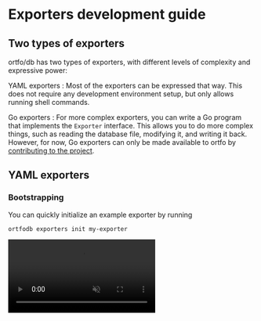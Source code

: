 <script setup>
	import schema from '../../public/exporter.schema.json';
</script>

# Exporters development guide

## Two types of exporters

ortfo/db has two types of exporters, with different levels of complexity and expressive power:

YAML exporters
: Most of the exporters can be expressed that way. This does not require any development environment setup, but only allows running shell commands.

Go exporters
: For more complex exporters, you can write a Go program that implements the `Exporter` interface. This allows you to do more complex things, such as reading the database file, modifying it, and writing it back. However, for now, Go exporters can only be made available to ortfo by [contributing to the project](https://github.com/ortfo/db).

## YAML exporters

### Bootstrapping

You can quickly initialize an example exporter by running

```sh-session
ortfodb exporters init my-exporter
```

<video src="/db/demo-exporters-init.mp4" muted autoplay controls />

### Configuration

<JSONSchema :schema :headings="4" />

#### Exporter command

<JSONSchema :schema type="ExporterCommand" />

### Example

As an example, this is the manifest for the built-in [SSH exporter](./builtin.md#ssh)

<<< @/ortfodb/exporters/ssh.yaml

## Go exporters

See the Go package documentation for the [`Exporter` interface](https://pkg.go.dev/github.com/ortfo/db/#Exporter).

### Examples

Some examples can be found in ortfo/db's source code:

- the [SQL exporter](https://github.com/ortfo/db/blob/main/exporter_sql.go)
- the [Localize exporter](https://github.com/ortfo/db/blob/main/exporter_localize.go)
